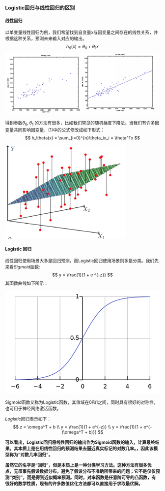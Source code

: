 ### Logistic回归与线性回归的区别

#### 线性回归

以单变量线性回归为例，我们希望找到自变量x与因变量之间存在的线性关系，并根据这种关系，预测未来输入对应的输出。
$$
h_\theta(x) = \theta_0 + \theta_1x
$$
![](img/1.png)

得到参数${\theta_0,\theta_1}$ 的方法有很多，比如我们常见的随机梯度下降法。当我们有许多因变量共同影响因变量，(1)中的公式修改成如下形式：
$$
h_\theta(x) = \sum_{i=0}^{n}\theta_ix_i = \theta^Tx
$$


![](img/2.png)

#### Logistic 回归

线性回归使用场景大多是回归预测，而Logistic回归使用场景则多是分类。我们先来看${Sigmoid}​$函数:
$$
 y = \frac{1}{1 + e ^{-z}}
$$
其函数曲线如下所示：

![](img/3.png)

Sigmoid函数又称为Logistic函数，其值域在0和1之间，同时具有很好的对称性，也可用于神经网络激活函数。

${Logistic}$回归表示如下：
$$
z = \omega^T + b \\
y = \frac{1}{1 + e^{-z}} \\
y = \frac{1}{1 + e^{-(\omega^T + b)}}
$$


**可以看出，Logistic回归将线性回归的输出作为Sigmoid函数的输入，计算最终结果。其本质上是在用线性回归的预测结果去逼近真实标记的对数几率。，因此该模型称为“对数几率回归”。**

**虽然它的名字是“回归”，但是本质上是一种分类学习方法。这种方法有很多优点，无须事先假设数据分布，避免了假设分布不准确所带来的问题；它不是仅仅预测“类别”，而是得到近似概率预测。同时，对率函数是任意阶可导的凸函数，有很好的数学性质，现有的许多数值优化方法都可以直接用于求取最优解。**

